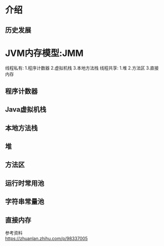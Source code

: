 # 介绍
## 历史发展
# JVM内存模型:JMM
线程私有:
1.程序计数器
2.虚拟机栈
3.本地方法栈
线程共享:
1.堆
2.方法区
3.直接内存
## 程序计数器
## Java虚拟机栈
## 本地方法栈
## 堆
## 方法区
## 运行时常用池
## 字符串常量池
## 直接内存
参考资料  
https://zhuanlan.zhihu.com/p/98337005